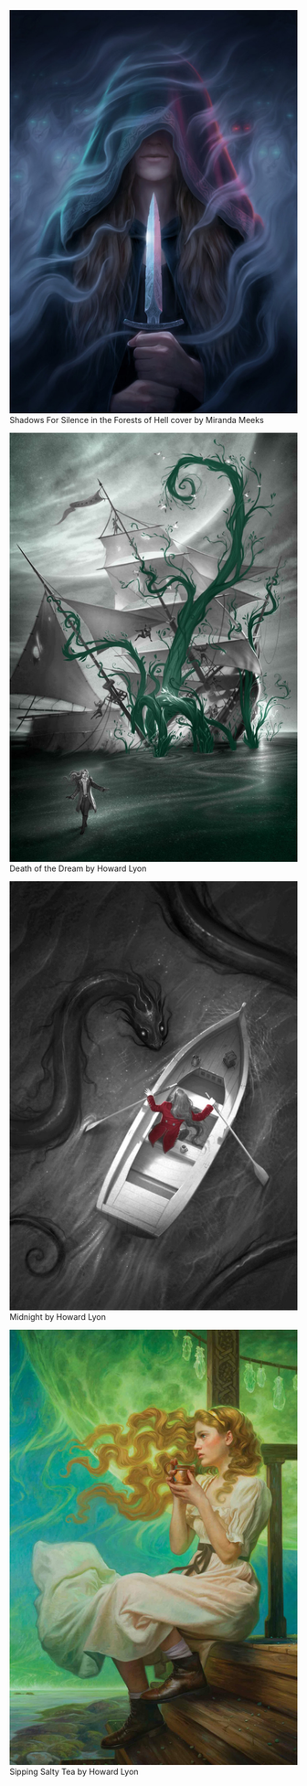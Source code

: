 [![Shadows For Silence in the Forests of Hell cover by Miranda Meeks](Shadows_For_Silence_In_the_Forests_of_Hell_by_Miranda_Meeks.jpg "Shadows For Silence in the Forests of Hell cover by Miranda Meeks")](Shadows_For_Silence_In_the_Forests_of_Hell_by_Miranda_Meeks.jpg)
Shadows For Silence in the Forests of Hell cover by Miranda Meeks

[![Death of the Dream by Howard Lyon](tress_Death_of_the_Dream_by_Howard_Lyon.jpg "Death of the Dream by Howard Lyon")](tress_Death_of_the_Dream_by_Howard_Lyon.jpg)
Death of the Dream by Howard Lyon

[![Midnight by Howard Lyon](tress_midnight_by_howard_lyon.jpg "Midnight by Howard Lyon")](tress_midnight_by_howard_lyon.jpg)
Midnight by Howard Lyon

[![Sipping Salty Tea by Howard Lyon](tress_sipping_salty_tea_by_howard_lyon.jpg "Sipping Salty Tea by Howard Lyon")](tress_sipping_salty_tea_by_howard_lyon.jpg)
Sipping Salty Tea by Howard Lyon


